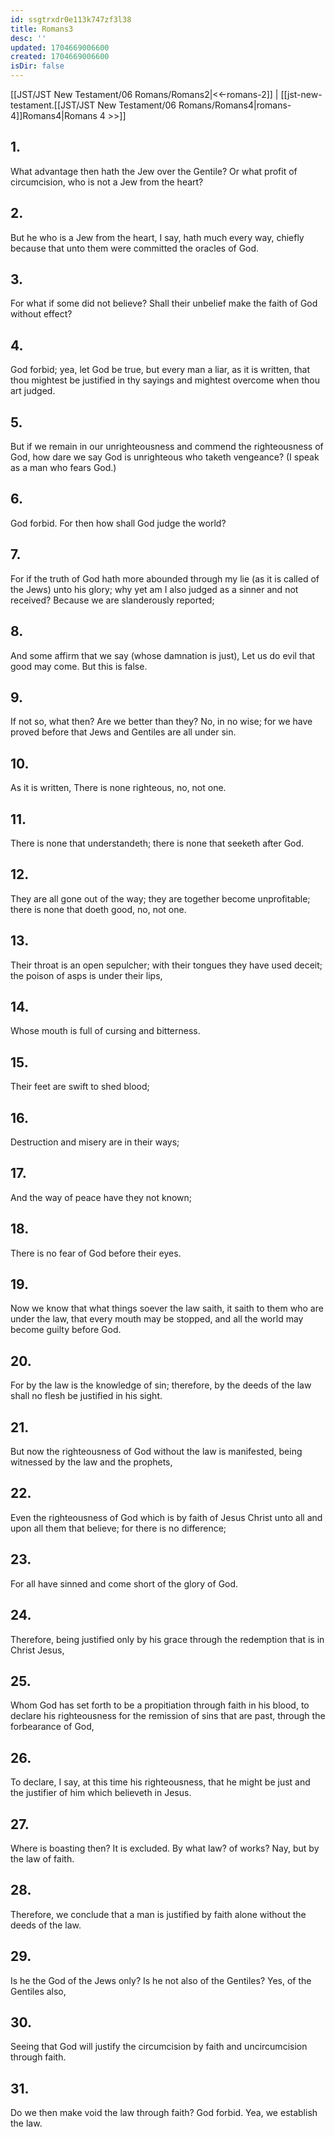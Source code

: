 ```yaml
---
id: ssgtrxdr0e113k747zf3l38
title: Romans3
desc: ''
updated: 1704669006600
created: 1704669006600
isDir: false
---
```

[[JST/JST New Testament/06 Romans/Romans2|<<-romans-2]] | [[jst-new-testament.[[JST/JST New Testament/06 Romans/Romans4|romans-4]]Romans4|Romans 4 >>]]
## 1.
What advantage then hath the Jew over the Gentile? Or what profit of circumcision, who is not a Jew from the heart?
## 2.
But he who is a Jew from the heart, I say, hath much every way, chiefly because that unto them were committed the oracles of God.
## 3.
For what if some did not believe? Shall their unbelief make the faith of God without effect?
## 4.
God forbid; yea, let God be true, but every man a liar, as it is written, that thou mightest be justified in thy sayings and mightest overcome when thou art judged.
## 5.
But if we remain in our unrighteousness and commend the righteousness of God, how dare we say God is unrighteous who taketh vengeance? (I speak as a man who fears God.)
## 6.
God forbid. For then how shall God judge the world?
## 7.
For if the truth of God hath more abounded through my lie (as it is called of the Jews) unto his glory; why yet am I also judged as a sinner and not received? Because we are slanderously reported;
## 8.
And some affirm that we say (whose damnation is just), Let us do evil that good may come. But this is false.
## 9.
If not so, what then? Are we better than they? No, in no wise; for we have proved before that Jews and Gentiles are all under sin.
## 10.
As it is written, There is none righteous, no, not one.
## 11.
There is none that understandeth; there is none that seeketh after God.
## 12.
They are all gone out of the way; they are together become unprofitable; there is none that doeth good, no, not one.
## 13.
Their throat is an open sepulcher; with their tongues they have used deceit; the poison of asps is under their lips,
## 14.
Whose mouth is full of cursing and bitterness.
## 15.
Their feet are swift to shed blood;
## 16.
Destruction and misery are in their ways;
## 17.
And the way of peace have they not known;
## 18.
There is no fear of God before their eyes.
## 19.
Now we know that what things soever the law saith, it saith to them who are under the law, that every mouth may be stopped, and all the world may become guilty before God.
## 20.
For by the law is the knowledge of sin; therefore, by the deeds of the law shall no flesh be justified in his sight.
## 21.
But now the righteousness of God without the law is manifested, being witnessed by the law and the prophets,
## 22.
Even the righteousness of God which is by faith of Jesus Christ unto all and upon all them that believe; for there is no difference;
## 23.
For all have sinned and come short of the glory of God.
## 24.
Therefore, being justified only by his grace through the redemption that is in Christ Jesus,
## 25.
Whom God has set forth to be a propitiation through faith in his blood, to declare his righteousness for the remission of sins that are past, through the forbearance of God,
## 26.
To declare, I say, at this time his righteousness, that he might be just and the justifier of him which believeth in Jesus.
## 27.
Where is boasting then? It is excluded. By what law? of works? Nay, but by the law of faith.
## 28.
Therefore, we conclude that a man is justified by faith alone without the deeds of the law.
## 29.
Is he the God of the Jews only? Is he not also of the Gentiles? Yes, of the Gentiles also,
## 30.
Seeing that God will justify the circumcision by faith and uncircumcision through faith.
## 31.
Do we then make void the law through faith? God forbid. Yea, we establish the law.

